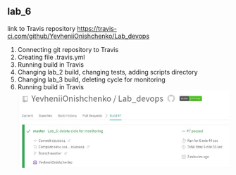 ## lab_6
link to Travis repository https://travis-ci.com/github/YevheniiOnishchenko/Lab_devops </br>
1. Connecting git repository to Travis
2. Creating file .travis.yml
3. Running build in Travis
4. Changing lab_2 build, changing tests, adding scripts directory 
5. Changing lab_3 build, deleting cycle for monitoring
6. Running build in Travis
 ![Build_Travis](screens/travis.jpg)
